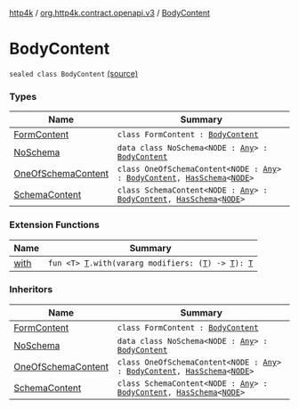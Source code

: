 [http4k](../../index.md) / [org.http4k.contract.openapi.v3](../index.md) / [BodyContent](./index.md)

# BodyContent

`sealed class BodyContent` [(source)](https://github.com/http4k/http4k/blob/master/http4k-contract/src/main/kotlin/org/http4k/contract/openapi/v3/model.kt#L64)

### Types

| Name | Summary |
|---|---|
| [FormContent](-form-content/index.md) | `class FormContent : `[`BodyContent`](./index.md) |
| [NoSchema](-no-schema/index.md) | `data class NoSchema<NODE : `[`Any`](https://kotlinlang.org/api/latest/jvm/stdlib/kotlin/-any/index.html)`> : `[`BodyContent`](./index.md) |
| [OneOfSchemaContent](-one-of-schema-content/index.md) | `class OneOfSchemaContent<NODE : `[`Any`](https://kotlinlang.org/api/latest/jvm/stdlib/kotlin/-any/index.html)`> : `[`BodyContent`](./index.md)`, `[`HasSchema`](../-has-schema/index.md)`<`[`NODE`](-one-of-schema-content/index.md#NODE)`>` |
| [SchemaContent](-schema-content/index.md) | `class SchemaContent<NODE : `[`Any`](https://kotlinlang.org/api/latest/jvm/stdlib/kotlin/-any/index.html)`> : `[`BodyContent`](./index.md)`, `[`HasSchema`](../-has-schema/index.md)`<`[`NODE`](-schema-content/index.md#NODE)`>` |

### Extension Functions

| Name | Summary |
|---|---|
| [with](../../org.http4k.core/with.md) | `fun <T> `[`T`](../../org.http4k.core/with.md#T)`.with(vararg modifiers: (`[`T`](../../org.http4k.core/with.md#T)`) -> `[`T`](../../org.http4k.core/with.md#T)`): `[`T`](../../org.http4k.core/with.md#T) |

### Inheritors

| Name | Summary |
|---|---|
| [FormContent](-form-content/index.md) | `class FormContent : `[`BodyContent`](./index.md) |
| [NoSchema](-no-schema/index.md) | `data class NoSchema<NODE : `[`Any`](https://kotlinlang.org/api/latest/jvm/stdlib/kotlin/-any/index.html)`> : `[`BodyContent`](./index.md) |
| [OneOfSchemaContent](-one-of-schema-content/index.md) | `class OneOfSchemaContent<NODE : `[`Any`](https://kotlinlang.org/api/latest/jvm/stdlib/kotlin/-any/index.html)`> : `[`BodyContent`](./index.md)`, `[`HasSchema`](../-has-schema/index.md)`<`[`NODE`](-one-of-schema-content/index.md#NODE)`>` |
| [SchemaContent](-schema-content/index.md) | `class SchemaContent<NODE : `[`Any`](https://kotlinlang.org/api/latest/jvm/stdlib/kotlin/-any/index.html)`> : `[`BodyContent`](./index.md)`, `[`HasSchema`](../-has-schema/index.md)`<`[`NODE`](-schema-content/index.md#NODE)`>` |
